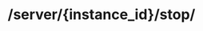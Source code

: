 ---
title: /server/{instance_id}/stop/
position: 4.8
type: post
description: Tắt máy chủ ảo
left_code_blocks:
  - code_block: |-
      r = requests.get("http://portalurl/api/v1/server/{instance_id}/stop/", token="YOUR_TOKEN_KEY")
      print r.text
    title: Python
    language: python
right_code_blocks:
  - code_block: |-
      {
        "message": "string"
      }

    title: Response
    language: json
---